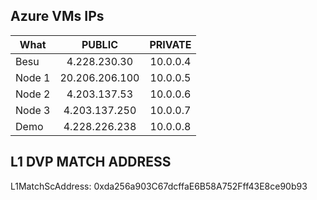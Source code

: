 
## Azure VMs IPs

| What   |     PUBLIC     | PRIVATE  |
| ------ | :------------: | :------: |
| Besu   |  4.228.230.30  | 10.0.0.4 |
| Node 1 | 20.206.206.100 | 10.0.0.5 |
| Node 2 |  4.203.137.53  | 10.0.0.6 |
| Node 3 | 4.203.137.250  | 10.0.0.7 |
| Demo   | 4.228.226.238  | 10.0.0.8 |

## L1 DVP MATCH ADDRESS
L1MatchScAddress: 0xda256a903C67dcffaE6B58A752Fff43E8ce90b93
